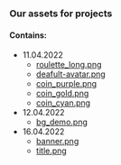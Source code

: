 ### Our assets for projects
#### Contains:
 - 11.04.2022
    - [roulette_long.png](https://github.com/RobuxRoll/casino-assets/blob/main/roulette_long.png)
    - [deafult-avatar.png](https://github.com/RobuxRoll/casino-assets/blob/main/deafult-avatar.png)
    - [coin_purple.png](https://github.com/RobuxRoll/casino-assets/blob/main/coin_purple.png)
    - [coin_gold.png](https://github.com/RobuxRoll/casino-assets/blob/main/coin_gold.png)
    - [coin_cyan.png](https://github.com/RobuxRoll/casino-assets/blob/main/coin_cyan.png)
 - 12.04.2022
    - [bg_demo.png](https://github.com/RobuxRoll/casino-assets/blob/main/bg_demo.png)
 - 16.04.2022
    - [banner.png](https://github.com/RobuxRoll/casino-assets/blob/main/banner.png)
    - [title.png](https://github.com/RobuxRoll/casino-assets/blob/main/title.png)
